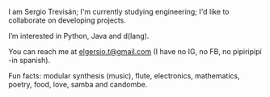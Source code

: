 I am Sergio Trevisán; I'm currently studying engineering; I'd like to collaborate on developing projects.

I’m interested in Python, Java and d(lang).

You can reach me at elgersio.t@gmail.com (I have no IG, no FB, no pipiripipí -in spanish).

Fun facts: modular synthesis (music), flute, electronics, mathematics, poetry, food, love, samba and candombe.
